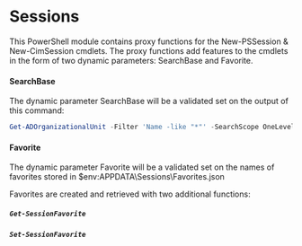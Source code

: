 # Sessions
This PowerShell module contains proxy functions for the New-PSSession &amp; New-CimSession cmdlets.
The proxy functions add features to the cmdlets in the form of two dynamic parameters: SearchBase and Favorite.
#### SearchBase
The dynamic parameter SearchBase will be a validated set on the output of this command:
```powershell
Get-ADOrganizationalUnit -Filter 'Name -like "*"' -SearchScope OneLevel | select -expand name
```

#### Favorite
The dynamic parameter Favorite will be a validated set on the names of favorites stored in $env:APPDATA\Sessions\Favorites.json

Favorites are created and retrieved with two additional functions:
##### `Get-SessionFavorite`
##### `Set-SessionFavorite`
